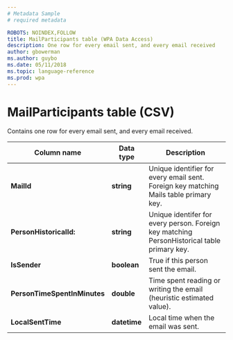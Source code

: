 ```yaml
---
# Metadata Sample
# required metadata

ROBOTS: NOINDEX,FOLLOW
title: MailParticipants table (WPA Data Access)
description: One row for every email sent, and every email received
author: gbowerman
ms.author: guybo
ms.date: 05/11/2018
ms.topic: language-reference
ms.prod: wpa
---
```


# MailParticipants table (CSV)


  Contains one row for every email sent, and every email received.
  
|Column name|Data type|Description|
|-----------------|---------------|-----------------|
|**MailId**|**string**|Unique identifier for every email sent. Foreign key matching Mails table primary key.|
|**PersonHistoricalId:**|**string**|Unique identifer for every person. Foreign key matching PersonHistorical table primary key.|  
|**IsSender**|**boolean**|True if this person sent the email.|
|**PersonTimeSpentInMinutes**|**double**|Time spent reading or writing the email (heuristic estimated value).|
|**LocalSentTime**|**datetime**|Local time when the email was sent.|

